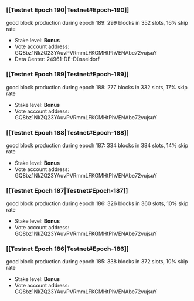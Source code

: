 ### [[Testnet Epoch 190|Testnet#Epoch-190]]
good block production during epoch 189: 299 blocks in 352 slots, 16% skip rate
* Stake level: **Bonus**
* Vote account address: GQ8bz1NkZQ23YAuvPVRmmLFKGMHtPhVENAbe72vujsuY
* Data Center: 24961-DE-Düsseldorf
### [[Testnet Epoch 189|Testnet#Epoch-189]]
good block production during epoch 188: 277 blocks in 332 slots, 17% skip rate
* Stake level: **Bonus**
* Vote account address: GQ8bz1NkZQ23YAuvPVRmmLFKGMHtPhVENAbe72vujsuY
### [[Testnet Epoch 188|Testnet#Epoch-188]]
good block production during epoch 187: 334 blocks in 384 slots, 14% skip rate
* Stake level: **Bonus**
* Vote account address: GQ8bz1NkZQ23YAuvPVRmmLFKGMHtPhVENAbe72vujsuY
### [[Testnet Epoch 187|Testnet#Epoch-187]]
good block production during epoch 186: 326 blocks in 360 slots, 10% skip rate
* Stake level: **Bonus**
* Vote account address: GQ8bz1NkZQ23YAuvPVRmmLFKGMHtPhVENAbe72vujsuY
### [[Testnet Epoch 186|Testnet#Epoch-186]]
good block production during epoch 185: 338 blocks in 372 slots, 10% skip rate
* Stake level: **Bonus**
* Vote account address: GQ8bz1NkZQ23YAuvPVRmmLFKGMHtPhVENAbe72vujsuY